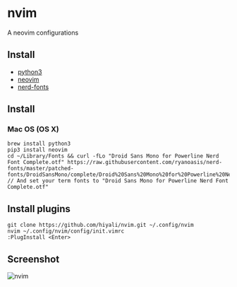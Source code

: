 # nvim
A neovim configurations

## Install
* [python3](https://www.python.org/)
* [neovim](https://github.com/neovim/neovim/wiki/Installing-Neovim)
* [nerd-fonts](https://github.com/ryanoasis/nerd-fonts#font-installation)

## Install
### Mac OS (OS X)
```shell
brew install python3
pip3 install neovim
cd ~/Library/Fonts && curl -fLo "Droid Sans Mono for Powerline Nerd Font Complete.otf" https://raw.githubusercontent.com/ryanoasis/nerd-fonts/master/patched-fonts/DroidSansMono/complete/Droid%20Sans%20Mono%20for%20Powerline%20Nerd%20Font%20Complete.otf
// And set your term fonts to "Droid Sans Mono for Powerline Nerd Font Complete.otf"
```

## Install plugins
```shell
git clone https://github.com/hiyali/nvim.git ~/.config/nvim
nvim ~/.config/nvim/config/init.vimrc
:PlugInstall <Enter>
```

## Screenshot
![nvim](https://raw.githubusercontent.com/hiyali/nvim/master/assets/images/screenshot-6.png "nvim")
